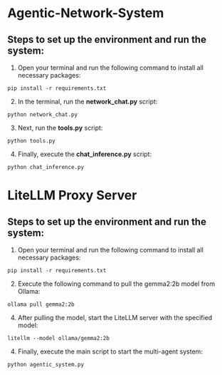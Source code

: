 # Agentic-Network-System
## Steps to set up the environment and run the system:
1. Open your terminal and run the following command to install all necessary packages:

```
pip install -r requirements.txt
```

2. In the terminal, run the **network_chat.py** script:

```
python network_chat.py
```

3. Next, run the **tools.py** script:

```
python tools.py
```

4. Finally, execute the **chat_inference.py** script:

```
python chat_inference.py
```

# LiteLLM Proxy Server

## Steps to set up the environment and run the system:

1. Open your terminal and run the following command to install all necessary packages:

```
pip install -r requirements.txt
```

2. Execute the following command to pull the gemma2:2b model from Ollama:
   
```
ollama pull gemma2:2b
```

4. After pulling the model, start the LiteLLM server with the specified model:

```
litellm --model ollama/gemma2:2b
```

4. Finally, execute the main script to start the multi-agent system:
   
```
python agentic_system.py
```
